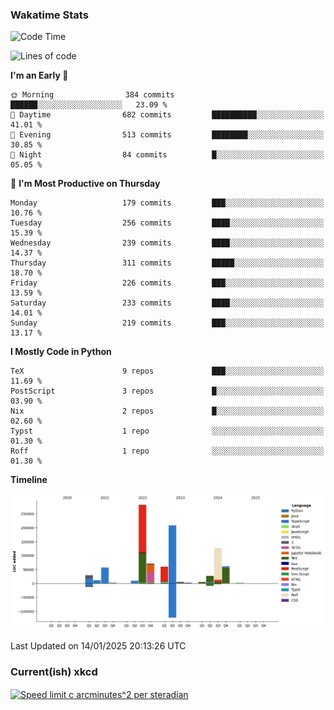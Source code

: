 ### Wakatime Stats
<!--START_SECTION:waka-->
![Code Time](http://img.shields.io/badge/Code%20Time-2%2C987%20hrs%2034%20mins-blue)

![Lines of code](https://img.shields.io/badge/From%20Hello%20World%20I%27ve%20Written-962.4%20thousand%20lines%20of%20code-blue)

**I'm an Early 🐤** 

```text
🌞 Morning                384 commits         ██████░░░░░░░░░░░░░░░░░░░   23.09 % 
🌆 Daytime                682 commits         ██████████░░░░░░░░░░░░░░░   41.01 % 
🌃 Evening                513 commits         ████████░░░░░░░░░░░░░░░░░   30.85 % 
🌙 Night                  84 commits          █░░░░░░░░░░░░░░░░░░░░░░░░   05.05 % 
```
📅 **I'm Most Productive on Thursday** 

```text
Monday                   179 commits         ███░░░░░░░░░░░░░░░░░░░░░░   10.76 % 
Tuesday                  256 commits         ████░░░░░░░░░░░░░░░░░░░░░   15.39 % 
Wednesday                239 commits         ████░░░░░░░░░░░░░░░░░░░░░   14.37 % 
Thursday                 311 commits         █████░░░░░░░░░░░░░░░░░░░░   18.70 % 
Friday                   226 commits         ███░░░░░░░░░░░░░░░░░░░░░░   13.59 % 
Saturday                 233 commits         ████░░░░░░░░░░░░░░░░░░░░░   14.01 % 
Sunday                   219 commits         ███░░░░░░░░░░░░░░░░░░░░░░   13.17 % 
```


**I Mostly Code in Python** 

```text
TeX                      9 repos             ███░░░░░░░░░░░░░░░░░░░░░░   11.69 % 
PostScript               3 repos             █░░░░░░░░░░░░░░░░░░░░░░░░   03.90 % 
Nix                      2 repos             █░░░░░░░░░░░░░░░░░░░░░░░░   02.60 % 
Typst                    1 repo              ░░░░░░░░░░░░░░░░░░░░░░░░░   01.30 % 
Roff                     1 repo              ░░░░░░░░░░░░░░░░░░░░░░░░░   01.30 % 
```



**Timeline**

![Lines of Code chart](https://raw.githubusercontent.com/joshuajeschek/joshuajeschek/main/assets/bar_graph.png)


 Last Updated on 14/01/2025 20:13:26 UTC
<!--END_SECTION:waka-->

### Current(ish) xkcd
<a id="xkcd-a" title="Speed limit c arcminutes^2 per steradian" href="https://www.xkcd.com" target="_blank">
        <img align="center" id="xkcd-img" src="https://imgs.xkcd.com/comics/uncanceled_units.png" alt="Speed limit c arcminutes^2 per steradian" height=300 />
</a>
